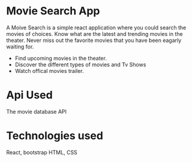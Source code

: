 # Movie Search App


A Moive Search is a simple react application where you could search the movies of choices. Know what are the latest and trending movies in the theater.
Never miss out the favorite movies that you have been eagarly waiting for.

- Find upcoming movies in the theater.
- Discover the different types of movies and Tv Shows
- Watch offical movies trailer.


# Api Used
The movie database API

# Technologies used 
React, bootstrap HTML, CSS

